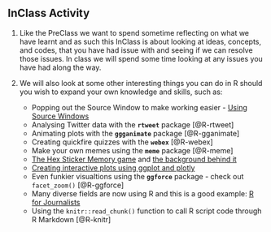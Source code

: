 
## InClass Activity

1. Like the PreClass we want to spend sometime reflecting on what we have learnt and as such this InClass is about looking at ideas, concepts, and codes, that you have had issue with and seeing if we can resolve those issues. In class we will spend some time looking at any issues you have had along the way.

2. We will also look at some other interesting things you can do in R should you wish to expand your own knowledge and skills, such as:

     - Popping out the Source Window to make working easier - <a href="https://support.rstudio.com/hc/en-us/articles/207126217-Using-Source-Windows" target = "_blank">Using Source Windows</a>
     - Analysing Twitter data with the **`rtweet`** package [@R-rtweet]
     - Animating plots with the **`ggganimate`** package [@R-gganimate]
     - Creating quickfire quizzes with the **`webex`** [@R-webex]
     - Make your own memes using the **`meme`** package [@R-meme]
     - <a href="https://dreamrs.shinyapps.io/memory-hex/" target = "_blank">The Hex Sticker Memory game</a> and <a href="https://community.rstudio.com/t/shiny-contest-submission-hex-memory-game/25336" target = "_blank">the background behind it</a>
     - <a href = "https://datatitian.com/how-to-turn-your-ggplot2-visualization-into-an-interactive-tweet/" target = "_blank">Creating interactive plots using ggplot and plotly</a>
     - Even funkier visualtions using the **`ggforce`** package - check out `facet_zoom()` [@R-ggforce]
     - Many diverse fields are now using R and this is a good example: <a href = "https://learn.r-journalism.com/en/" target = "_blank">R for Journalists</a>
     - Using the `knitr::read_chunk()` function to call R script code through R Markdown [@R-knitr]
